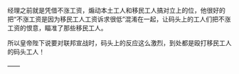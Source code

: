 经理之前就是凭借不涨工资，煽动本土工人和移民工人搞对立上的位，他很好的把“不涨工资是因为移民工人工资诉求很低”混淆在一起，让码头上的工人们把不涨工资的恨意，瞄准了那些移民工人。

所以皇帝陛下说要对联邦宣战时，码头上的反应这么激烈，到处都是殴打移民工人的码头工人！

——

